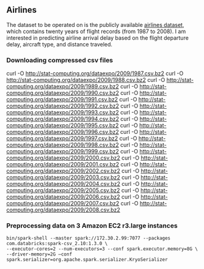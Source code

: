 ## Airlines

The dataset to be operated on is the publicly available [airlines dataset](http://stat-computing.org/dataexpo/2009/the-data.html), which contains twenty years of flight records (from 1987 to 2008). I am interested in predicting airline arrival delay based on the flight departure delay, aircraft type, and distance traveled.

### Downloading compressed csv files

curl -O http://stat-computing.org/dataexpo/2009/1987.csv.bz2
curl -O http://stat-computing.org/dataexpo/2009/1988.csv.bz2
curl -O http://stat-computing.org/dataexpo/2009/1989.csv.bz2
curl -O http://stat-computing.org/dataexpo/2009/1990.csv.bz2
curl -O http://stat-computing.org/dataexpo/2009/1991.csv.bz2
curl -O http://stat-computing.org/dataexpo/2009/1992.csv.bz2
curl -O http://stat-computing.org/dataexpo/2009/1993.csv.bz2
curl -O http://stat-computing.org/dataexpo/2009/1994.csv.bz2
curl -O http://stat-computing.org/dataexpo/2009/1995.csv.bz2
curl -O http://stat-computing.org/dataexpo/2009/1996.csv.bz2
curl -O http://stat-computing.org/dataexpo/2009/1997.csv.bz2
curl -O http://stat-computing.org/dataexpo/2009/1998.csv.bz2
curl -O http://stat-computing.org/dataexpo/2009/1999.csv.bz2
curl -O http://stat-computing.org/dataexpo/2009/2000.csv.bz2
curl -O http://stat-computing.org/dataexpo/2009/2001.csv.bz2
curl -O http://stat-computing.org/dataexpo/2009/2002.csv.bz2
curl -O http://stat-computing.org/dataexpo/2009/2003.csv.bz2
curl -O http://stat-computing.org/dataexpo/2009/2004.csv.bz2
curl -O http://stat-computing.org/dataexpo/2009/2005.csv.bz2
curl -O http://stat-computing.org/dataexpo/2009/2006.csv.bz2
curl -O http://stat-computing.org/dataexpo/2009/2007.csv.bz2
curl -O http://stat-computing.org/dataexpo/2009/2008.csv.bz2

### Preprocessing data on 3 Amazon EC2 r3.large instances
~~~
bin/spark-shell --master spark://172.30.2.99:7077 --packages com.databricks:spark-csv_2.10:1.3.0 \
--executor-cores=2 --num-executors=3 --conf spark.executor.memory=8G \
--driver-memory=2G —conf spark.serializer=org.apache.spark.serializer.KryoSerializer

~~~





